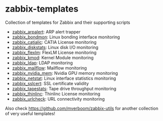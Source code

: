 # zabbix-templates

Collection of templates for Zabbix and their supporting scripts

* [zabbix_arpalert](zabbix-arpalert/): ARP alert trapper
* [zabbix_bondmon](zabbix-bondmon/): Linux bonding interface monitoring
* [zabbix_catialic](zabbix-catialic/): CATIA License monitoring
* [zabbix_diskstats](zabbix-diskstats/): Linux disk I/O monitoring
* [zabbix_flexlm](zabbix-flexlm/): FlexLM License monitoring
* [zabbix_kmod](zabbix-kmod/): Kernel Module monitoring
* [zabbix_ldap](zabbix-ldap/): LDAP monitoring
* [zabbix_mailflow](zabbix-mailflow/): Mailflow monitoring
* [zabbix_nvidia_mem](zabbix-nvidia-mem/): Nvidia GPU memory monitoring
* [zabbix_netstat](zabbix-netstat/): Linux interface statistics monitoring
* [zabbix_sslcert](zabbix-sslcert/): SSL certificate validity
* [zabbix_tapestats](zabbix-tapestats/): Tape drive throughput monitoring
* [zabbix_thinlinc](zabbix-thinlinc/): Thinlinc License monitoring
* [zabbix_urlcheck](zabbix-urlcheck/): URL connectivity monitoring

Also check https://github.com/mverboom/zabbix-utils for another collection of very useful templates!
